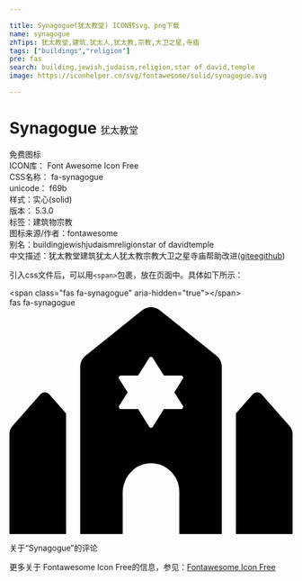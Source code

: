 ```yaml
---

title: Synagogue(犹太教堂) ICON转svg、png下载
name: synagogue
zhTips: 犹太教堂,建筑,犹太人,犹太教,宗教,大卫之星,寺庙
tags: ["buildings","religion"]
pre: fas
search: building,jewish,judaism,religion,star of david,temple
image: https://iconhelper.cn/svg/fontawesome/solid/synagogue.svg

---
```


# Synagogue  <small style="font-size: 60%;font-weight: 100">犹太教堂</small>


<div class="detail-page">
<p>
<span><span class="badge-success badge">免费图标</span> </span>
<br/>
<span>
ICON库：
<span class="badge-secondary badge">Font Awesome Icon Free</span> 
</span>
<br/>
<span>
CSS名称：
<span class="badge-secondary badge">fa-synagogue</span> 
</span>
<br/>
<span>
unicode：
<span class="badge-secondary badge">f69b</span> 
<copy-btn content='f69b' btn-title=""></copy-btn>
<copy-btn :content='String.fromCodePoint(parseInt("f69b", 16))' btn-title="复制U"></copy-btn>
</span><br/><span>样式：<span class="badge-light badge">实心(solid)</span></span>
<br/>
<span>
版本：
<span class="badge-secondary badge">5.3.0</span> 
</span><br/><span>标签：<span class="badge-light badge"><router-link to="/tags/buildings.html">建筑物</router-link></span><span class="badge-light badge"><router-link to="/tags/religion.html">宗教</router-link></span></span>
<br/>
<span>图标来源/作者：<span class="badge-light badge">fontawesome</span></span> 
<br/>
<span>别名：<span class="badge-light badge">building</span><span class="badge-light badge">jewish</span><span class="badge-light badge">judaism</span><span class="badge-light badge">religion</span><span class="badge-light badge">star of david</span><span class="badge-light badge">temple</span></span><br/><span class="zh-detail">中文描述：<span class="badge-primary badge">犹太教堂</span><span class="badge-primary badge">建筑</span><span class="badge-primary badge">犹太人</span><span class="badge-primary badge">犹太教</span><span class="badge-primary badge">宗教</span><span class="badge-primary badge">大卫之星</span><span class="badge-primary badge">寺庙</span><span class="help-link"><span>帮助改进</span>(<a href="https://gitee.com/liuwave/icon-helper/edit/master/json/fontawesome/solid/synagogue.json" target="_blank" rel="noopener noreferrer">gitee</a><a href="https://github.com/liuwave/icon-helper/edit/master/json/fontawesome/solid/synagogue.json" target="_blank" rel="noopener noreferrer">github</a></span>)</span><br/>
</p>
</div>
<div class="alert alert-dark">
  <i class="fas fa-synagogue fa-xs"></i>
  <i class="fas fa-synagogue fa-sm"></i>
  <i class="fas fa-synagogue fa-lg"></i>
  <i class="fas fa-synagogue fa-2x"></i>
  <i class="fas fa-synagogue fa-3x"></i>
  <i class="fas fa-synagogue fa-5x"></i>
  <i class="fas fa-synagogue fa-7x"></i>
</div>
<div>
  <p>引入css文件后，可以用<code>&lt;span&gt;</code>包裹，放在页面中。具体如下所示：    
  </p>
  <div class="alert alert-primary" style="font-size: 14px">
    &lt;span class="fas fa-synagogue" aria-hidden="true"&gt;&lt;/span&gt;
    <copy-btn content='<span class="fas fa-synagogue" aria-hidden="true"></span>'></copy-btn>
  </div>
  <div class="alert alert-secondary">
    <i class="fas fa-synagogue"
    style="font-size: 24px"
    aria-hidden="true"></i> fas fa-synagogue
    <copy-btn content="fas fa-synagogue" btn-title="复制图标名称"></copy-btn>
  </div>
</div>
<div id="svg" class="svg-wrap">
<svg xmlns="http://www.w3.org/2000/svg" viewBox="0 0 640 512"><path d="M70 196.51L6.67 268.29A26.643 26.643 0 0 0 0 285.93V512h128V239.58l-38-43.07c-5.31-6.01-14.69-6.01-20 0zm563.33 71.78L570 196.51c-5.31-6.02-14.69-6.02-20 0l-38 43.07V512h128V285.93c0-6.5-2.37-12.77-6.67-17.64zM339.99 7.01c-11.69-9.35-28.29-9.35-39.98 0l-128 102.4A32.005 32.005 0 0 0 160 134.4V512h96v-92.57c0-31.88 21.78-61.43 53.25-66.55C349.34 346.35 384 377.13 384 416v96h96V134.4c0-9.72-4.42-18.92-12.01-24.99l-128-102.4zm52.07 215.55c1.98 3.15-.29 7.24-4 7.24h-38.94L324 269.79c-1.85 2.95-6.15 2.95-8 0l-25.12-39.98h-38.94c-3.72 0-5.98-4.09-4-7.24l19.2-30.56-19.2-30.56c-1.98-3.15.29-7.24 4-7.24h38.94l25.12-40c1.85-2.95 6.15-2.95 8 0l25.12 39.98h38.95c3.71 0 5.98 4.09 4 7.24L372.87 192l19.19 30.56z"/></svg>
</div>
<detail full-name='fa-synagogue'></detail>

<Vssue title="关于“Synagogue”的评论" >关于“Synagogue”的评论</Vssue>
    
<div><p>更多关于  Fontawesome Icon Free的信息，参见：<a target="_blank" href="https://iconhelper.cn/fontawesome.html">Fontawesome Icon Free</a>
</p></div>
